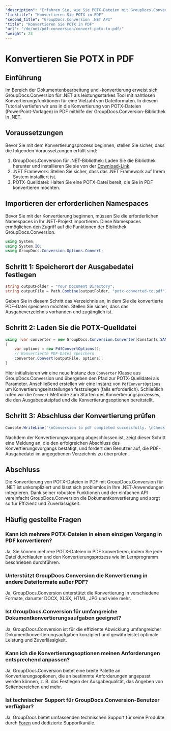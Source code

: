 ```yaml
---
"description": "Erfahren Sie, wie Sie POTX-Dateien mit GroupDocs.Conversion für .NET in PDF konvertieren. Folgen Sie dieser Schritt-für-Schritt-Anleitung für eine reibungslose Dokumentkonvertierung."
"linktitle": "Konvertieren Sie POTX in PDF"
"second_title": "GroupDocs.Conversion .NET API"
"title": "Konvertieren Sie POTX in PDF"
"url": "/de/net/pdf-conversion/convert-potx-to-pdf/"
"weight": 23
---
```


# Konvertieren Sie POTX in PDF

## Einführung
Im Bereich der Dokumentenbearbeitung und -konvertierung erweist sich GroupDocs.Conversion für .NET als leistungsstarkes Tool mit nahtlosen Konvertierungsfunktionen für eine Vielzahl von Dateiformaten. In diesem Tutorial vertiefen wir uns in die Konvertierung von POTX-Dateien (PowerPoint-Vorlagen) in PDF mithilfe der GroupDocs.Conversion-Bibliothek in .NET.
## Voraussetzungen
Bevor Sie mit dem Konvertierungsprozess beginnen, stellen Sie sicher, dass die folgenden Voraussetzungen erfüllt sind:
1. GroupDocs.Conversion für .NET-Bibliothek: Laden Sie die Bibliothek herunter und installieren Sie sie von der [Download-Link](https://releases.groupdocs.com/conversion/net/).
2. .NET Framework: Stellen Sie sicher, dass das .NET Framework auf Ihrem System installiert ist.
3. POTX-Quelldatei: Halten Sie eine POTX-Datei bereit, die Sie in PDF konvertieren möchten.

## Importieren der erforderlichen Namespaces
Bevor Sie mit der Konvertierung beginnen, müssen Sie die erforderlichen Namespaces in Ihr .NET-Projekt importieren. Diese Namespaces ermöglichen den Zugriff auf die Funktionen der Bibliothek GroupDocs.Conversion.
```csharp
using System;
using System.IO;
using GroupDocs.Conversion.Options.Convert;
```
## Schritt 1: Speicherort der Ausgabedatei festlegen
```csharp
string outputFolder = "Your Document Directory";
string outputFile = Path.Combine(outputFolder, "potx-converted-to.pdf");
```
Geben Sie in diesem Schritt das Verzeichnis an, in dem Sie die konvertierte PDF-Datei speichern möchten. Stellen Sie sicher, dass das Ausgabeverzeichnis vorhanden und zugänglich ist.
## Schritt 2: Laden Sie die POTX-Quelldatei
```csharp
using (var converter = new GroupDocs.Conversion.Converter(Constants.SAMPLE_POTX))
{
    var options = new PdfConvertOptions();
    // Konvertierte PDF-Datei speichern
    converter.Convert(outputFile, options);
}
```
Hier initialisieren wir eine neue Instanz des `Converter` Klasse aus GroupDocs.Conversion und übergeben den Pfad zur POTX-Quelldatei als Parameter. Anschließend erstellen wir eine Instanz von `PdfConvertOptions` um Konvertierungseinstellungen festzulegen (falls erforderlich). Schließlich rufen wir die `Convert` Methode zum Starten des Konvertierungsprozesses, die den Ausgabedateipfad und die Konvertierungsoptionen bereitstellt.
## Schritt 3: Abschluss der Konvertierung prüfen
```csharp
Console.WriteLine("\nConversion to pdf completed successfully. \nCheck output in {0}", outputFolder);
```
Nachdem der Konvertierungsvorgang abgeschlossen ist, zeigt dieser Schritt eine Meldung an, die den erfolgreichen Abschluss des Konvertierungsvorgangs bestätigt, und fordert den Benutzer auf, die PDF-Ausgabedatei im angegebenen Verzeichnis zu überprüfen.

## Abschluss
Die Konvertierung von POTX-Dateien in PDF mit GroupDocs.Conversion für .NET ist unkompliziert und lässt sich problemlos in Ihre .NET-Anwendungen integrieren. Dank seiner robusten Funktionen und der einfachen API vereinfacht GroupDocs.Conversion die Dokumentkonvertierung und sorgt so für Effizienz und Zuverlässigkeit.
## Häufig gestellte Fragen
### Kann ich mehrere POTX-Dateien in einem einzigen Vorgang in PDF konvertieren?
Ja, Sie können mehrere POTX-Dateien in PDF konvertieren, indem Sie jede Datei durchlaufen und den Konvertierungsprozess wie im Lernprogramm beschrieben durchführen.
### Unterstützt GroupDocs.Conversion die Konvertierung in andere Dateiformate außer PDF?
Ja, GroupDocs.Conversion unterstützt die Konvertierung in verschiedene Formate, darunter DOCX, XLSX, HTML, JPG und viele mehr.
### Ist GroupDocs.Conversion für umfangreiche Dokumentkonvertierungsaufgaben geeignet?
Ja, GroupDocs.Conversion ist für die effiziente Abwicklung umfangreicher Dokumentkonvertierungsaufgaben konzipiert und gewährleistet optimale Leistung und Zuverlässigkeit.
### Kann ich die Konvertierungsoptionen meinen Anforderungen entsprechend anpassen?
Ja, GroupDocs.Conversion bietet eine breite Palette an Konvertierungsoptionen, die an bestimmte Anforderungen angepasst werden können, z. B. das Festlegen der Ausgabequalität, das Angeben von Seitenbereichen und mehr.
### Ist technischer Support für GroupDocs.Conversion-Benutzer verfügbar?
Ja, GroupDocs bietet umfassenden technischen Support für seine Produkte durch [Foren](https://purchase.groupdocs.com/temporary-license/) und dedizierte Supportkanäle.